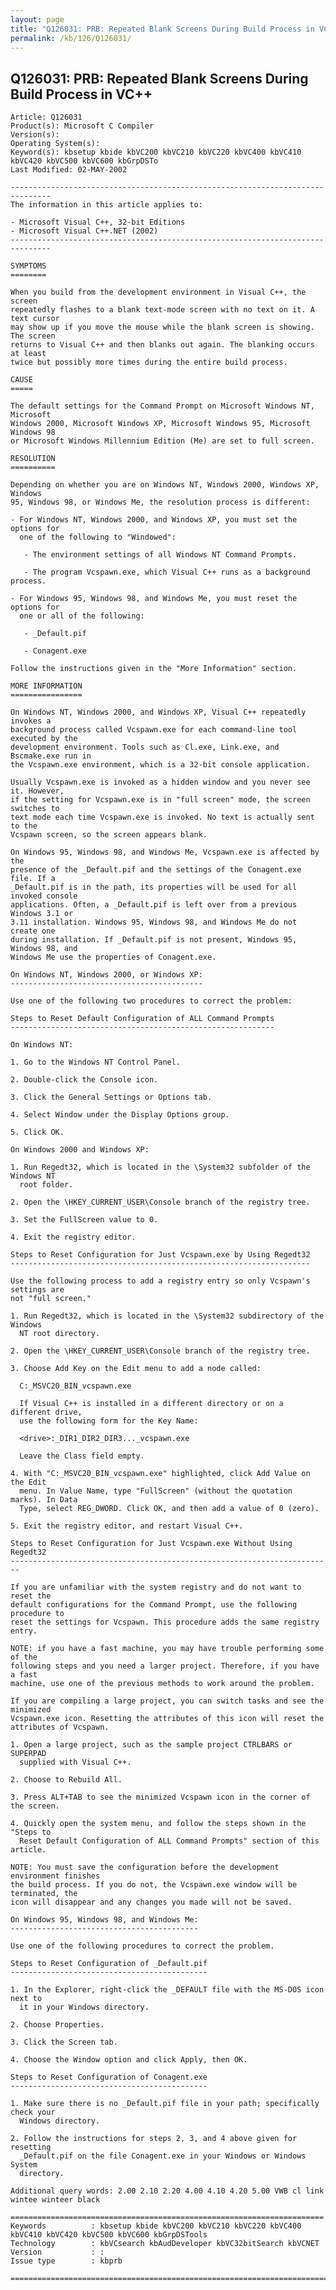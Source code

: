 ```yaml
---
layout: page
title: "Q126031: PRB: Repeated Blank Screens During Build Process in VC++"
permalink: /kb/126/Q126031/
---
```


## Q126031: PRB: Repeated Blank Screens During Build Process in VC++

	Article: Q126031
	Product(s): Microsoft C Compiler
	Version(s): 
	Operating System(s): 
	Keyword(s): kbsetup kbide kbVC200 kbVC210 kbVC220 kbVC400 kbVC410 kbVC420 kbVC500 kbVC600 kbGrpDSTo
	Last Modified: 02-MAY-2002
	
	-------------------------------------------------------------------------------
	The information in this article applies to:
	
	- Microsoft Visual C++, 32-bit Editions 
	- Microsoft Visual C++.NET (2002) 
	-------------------------------------------------------------------------------
	
	SYMPTOMS
	========
	
	When you build from the development environment in Visual C++, the screen
	repeatedly flashes to a blank text-mode screen with no text on it. A text cursor
	may show up if you move the mouse while the blank screen is showing. The screen
	returns to Visual C++ and then blanks out again. The blanking occurs at least
	twice but possibly more times during the entire build process.
	
	CAUSE
	=====
	
	The default settings for the Command Prompt on Microsoft Windows NT, Microsoft
	Windows 2000, Microsoft Windows XP, Microsoft Windows 95, Microsoft Windows 98
	or Microsoft Windows Millennium Edition (Me) are set to full screen.
	
	RESOLUTION
	==========
	
	Depending on whether you are on Windows NT, Windows 2000, Windows XP, Windows
	95, Windows 98, or Windows Me, the resolution process is different:
	
	- For Windows NT, Windows 2000, and Windows XP, you must set the options for
	  one of the following to "Windowed":
	
	   - The environment settings of all Windows NT Command Prompts.
	
	   - The program Vcspawn.exe, which Visual C++ runs as a background process.
	
	- For Windows 95, Windows 98, and Windows Me, you must reset the options for
	  one or all of the following:
	
	   - _Default.pif
	
	   - Conagent.exe
	
	Follow the instructions given in the "More Information" section.
	
	MORE INFORMATION
	================
	
	On Windows NT, Windows 2000, and Windows XP, Visual C++ repeatedly invokes a
	background process called Vcspawn.exe for each command-line tool executed by the
	development environment. Tools such as Cl.exe, Link.exe, and Bscmake.exe run in
	the Vcspawn.exe environment, which is a 32-bit console application.
	
	Usually Vcspawn.exe is invoked as a hidden window and you never see it. However,
	if the setting for Vcspawn.exe is in "full screen" mode, the screen switches to
	text mode each time Vcspawn.exe is invoked. No text is actually sent to the
	Vcspawn screen, so the screen appears blank.
	
	On Windows 95, Windows 98, and Windows Me, Vcspawn.exe is affected by the
	presence of the _Default.pif and the settings of the Conagent.exe file. If a
	_Default.pif is in the path, its properties will be used for all invoked console
	applications. Often, a _Default.pif is left over from a previous Windows 3.1 or
	3.11 installation. Windows 95, Windows 98, and Windows Me do not create one
	during installation. If _Default.pif is not present, Windows 95, Windows 98, and
	Windows Me use the properties of Conagent.exe.
	
	On Windows NT, Windows 2000, or Windows XP:
	-------------------------------------------
	
	Use one of the following two procedures to correct the problem:
	
	Steps to Reset Default Configuration of ALL Command Prompts
	-----------------------------------------------------------
	
	On Windows NT:
	
	1. Go to the Windows NT Control Panel.
	
	2. Double-click the Console icon.
	
	3. Click the General Settings or Options tab.
	
	4. Select Window under the Display Options group.
	
	5. Click OK.
	
	On Windows 2000 and Windows XP:
	
	1. Run Regedt32, which is located in the \System32 subfolder of the Windows NT
	  root folder.
	
	2. Open the \HKEY_CURRENT_USER\Console branch of the registry tree.
	
	3. Set the FullScreen value to 0.
	
	4. Exit the registry editor.
	
	Steps to Reset Configuration for Just Vcspawn.exe by Using Regedt32
	-------------------------------------------------------------------
	
	Use the following process to add a registry entry so only Vcspawn's settings are
	not "full screen."
	
	1. Run Regedt32, which is located in the \System32 subdirectory of the Windows
	  NT root directory.
	
	2. Open the \HKEY_CURRENT_USER\Console branch of the registry tree.
	
	3. Choose Add Key on the Edit menu to add a node called:
	
	  C:_MSVC20_BIN_vcspawn.exe
	
	  If Visual C++ is installed in a different directory or on a different drive,
	  use the following form for the Key Name:
	
	  <drive>:_DIR1_DIR2_DIR3..._vcspawn.exe
	
	  Leave the Class field empty.
	
	4. With "C:_MSVC20_BIN_vcspawn.exe" highlighted, click Add Value on the Edit
	  menu. In Value Name, type "FullScreen" (without the quotation marks). In Data
	  Type, select REG_DWORD. Click OK, and then add a value of 0 (zero).
	
	5. Exit the registry editor, and restart Visual C++.
	
	Steps to Reset Configuration for Just Vcspawn.exe Without Using Regedt32
	------------------------------------------------------------------------
	
	If you are unfamiliar with the system registry and do not want to reset the
	default configurations for the Command Prompt, use the following procedure to
	reset the settings for Vcspawn. This procedure adds the same registry entry.
	
	NOTE: if you have a fast machine, you may have trouble performing some of the
	following steps and you need a larger project. Therefore, if you have a fast
	machine, use one of the previous methods to work around the problem.
	
	If you are compiling a large project, you can switch tasks and see the minimized
	Vcspawn.exe icon. Resetting the attributes of this icon will reset the
	attributes of Vcspawn.
	
	1. Open a large project, such as the sample project CTRLBARS or SUPERPAD
	  supplied with Visual C++.
	
	2. Choose to Rebuild All.
	
	3. Press ALT+TAB to see the minimized Vcspawn icon in the corner of the screen.
	
	4. Quickly open the system menu, and follow the steps shown in the "Steps to
	  Reset Default Configuration of ALL Command Prompts" section of this article.
	
	NOTE: You must save the configuration before the development environment finishes
	the build process. If you do not, the Vcspawn.exe window will be terminated, the
	icon will disappear and any changes you made will not be saved.
	
	On Windows 95, Windows 98, and Windows Me:
	------------------------------------------
	
	Use one of the following procedures to correct the problem.
	
	Steps to Reset Configuration of _Default.pif
	--------------------------------------------
	
	1. In the Explorer, right-click the _DEFAULT file with the MS-DOS icon next to
	  it in your Windows directory.
	
	2. Choose Properties.
	
	3. Click the Screen tab.
	
	4. Choose the Window option and click Apply, then OK.
	
	Steps to Reset Configuration of Conagent.exe
	--------------------------------------------
	
	1. Make sure there is no _Default.pif file in your path; specifically check your
	  Windows directory.
	
	2. Follow the instructions for steps 2, 3, and 4 above given for resetting
	  _Default.pif on the file Conagent.exe in your Windows or Windows System
	  directory.
	
	Additional query words: 2.00 2.10 2.20 4.00 4.10 4.20 5.00 VWB cl link wintee winteer black
	
	======================================================================
	Keywords          : kbsetup kbide kbVC200 kbVC210 kbVC220 kbVC400 kbVC410 kbVC420 kbVC500 kbVC600 kbGrpDSTools 
	Technology        : kbVCsearch kbAudDeveloper kbVC32bitSearch kbVCNET
	Version           : :
	Issue type        : kbprb
	
	=============================================================================
	
